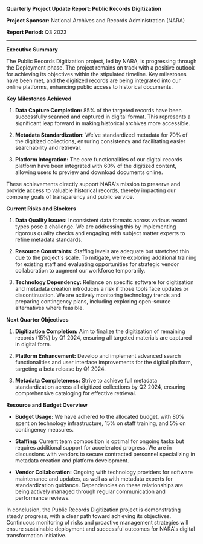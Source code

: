 **Quarterly Project Update Report: Public Records Digitization**

**Project Sponsor:** National Archives and Records Administration (NARA)

**Report Period:** Q3 2023

---

**Executive Summary**

The Public Records Digitization project, led by NARA, is progressing through the Deployment phase. The project remains on track with a positive outlook for achieving its objectives within the stipulated timeline. Key milestones have been met, and the digitized records are being integrated into our online platforms, enhancing public access to historical documents.

**Key Milestones Achieved**

1. **Data Capture Completion:** 85% of the targeted records have been successfully scanned and captured in digital format. This represents a significant leap forward in making historical archives more accessible.
   
2. **Metadata Standardization:** We've standardized metadata for 70% of the digitized collections, ensuring consistency and facilitating easier searchability and retrieval.

3. **Platform Integration:** The core functionalities of our digital records platform have been integrated with 60% of the digitized content, allowing users to preview and download documents online.

These achievements directly support NARA's mission to preserve and provide access to valuable historical records, thereby impacting our company goals of transparency and public service.

**Current Risks and Blockers**

1. **Data Quality Issues:** Inconsistent data formats across various record types pose a challenge. We are addressing this by implementing rigorous quality checks and engaging with subject matter experts to refine metadata standards.

2. **Resource Constraints:** Staffing levels are adequate but stretched thin due to the project's scale. To mitigate, we're exploring additional training for existing staff and evaluating opportunities for strategic vendor collaboration to augment our workforce temporarily.

3. **Technology Dependency:** Reliance on specific software for digitization and metadata creation introduces a risk if those tools face updates or discontinuation. We are actively monitoring technology trends and preparing contingency plans, including exploring open-source alternatives where feasible.

**Next Quarter Objectives**

1. **Digitization Completion:** Aim to finalize the digitization of remaining records (15%) by Q1 2024, ensuring all targeted materials are captured in digital form.
   
2. **Platform Enhancement:** Develop and implement advanced search functionalities and user interface improvements for the digital platform, targeting a beta release by Q1 2024.

3. **Metadata Completeness:** Strive to achieve full metadata standardization across all digitized collections by Q2 2024, ensuring comprehensive cataloging for effective retrieval.

**Resource and Budget Overview**

- **Budget Usage:** We have adhered to the allocated budget, with 80% spent on technology infrastructure, 15% on staff training, and 5% on contingency measures.

- **Staffing:** Current team composition is optimal for ongoing tasks but requires additional support for accelerated progress. We are in discussions with vendors to secure contracted personnel specializing in metadata creation and platform development.

- **Vendor Collaboration:** Ongoing with technology providers for software maintenance and updates, as well as with metadata experts for standardization guidance. Dependencies on these relationships are being actively managed through regular communication and performance reviews.

In conclusion, the Public Records Digitization project is demonstrating steady progress, with a clear path toward achieving its objectives. Continuous monitoring of risks and proactive management strategies will ensure sustainable deployment and successful outcomes for NARA's digital transformation initiative.